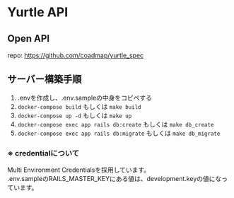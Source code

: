 # Yurtle API
## Open API
repo: https://github.com/coadmap/yurtle_spec

## サーバー構築手順
1. .envを作成し、.env.sampleの中身をコピペする
2. `docker-compose build` もしくは `make build`
3. `docker-compose up -d` もしくは `make up`
4. `docker-compose exec app rails db:create` もしくは `make db_create`
5. `docker-compose exec app rails db:migrate` もしくは `make db_migrate`

### ※ credentialについて
Multi Environment Credentialsを採用しています。  
.env.sampleのRAILS_MASTER_KEYにある値は、development.keyの値になっています。